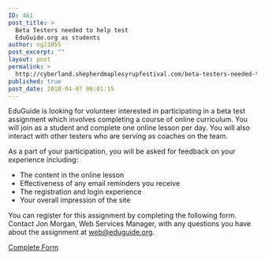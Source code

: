 ```yaml
---
ID: 461
post_title: >
  Beta Testers needed to help test
  EduGuide.org as students
author: ng23055
post_excerpt: ""
layout: post
permalink: >
  http://cyberland.shepherdmaplesyrupfestival.com/beta-testers-needed-to-help-test-eduguide-org-as-students
published: true
post_date: 2018-04-07 00:01:15
---
```

<p></p>
<p></p>
<p>EduGuide is looking for volunteer interested in participating in a beta test assignment which involves completing a course of online curriculum. You will join as a student and complete one online lesson per day. You will also interact with other testers who are serving as coaches on the team.</p>
<p></p>
<p>As a part of your participation, you will be asked for feedback on your experience including:</p>
<p></p>
<ul>
<li>The content in the online lesson</li>
<li>Effectiveness of any email reminders you receive</li>
<li>The registration and login experience</li>
<li>Your overall impression of the site</li>
</ul>
<p></p>
<p>You can register for this assignment by completing the following form. Contact Jon Morgan, Web Services Manager, with any questions you have about the assignment at <a href="mailto:web@eduguide.org">web@eduguide.org</a>.</p>
<p></p>
<p><a href="https://docs.google.com/forms/d/e/1FAIpQLScSyoLy99EJ7BAVbAha9Ul22-mEBRUiWr7MbIZ6cukLmAFjqA/viewform?usp=sf_link">Complete Form</a></p>